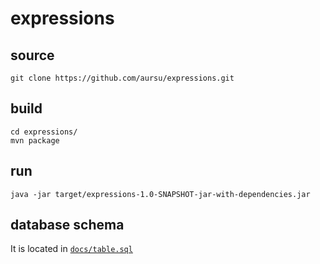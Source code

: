# expressions

## source

```
git clone https://github.com/aursu/expressions.git
```

## build

```
cd expressions/
mvn package
```

## run

```
java -jar target/expressions-1.0-SNAPSHOT-jar-with-dependencies.jar
```

## database schema

It is located in [`docs/table.sql`](./docs/table.sql)
